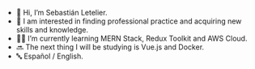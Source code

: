 - 👋 Hi, I’m Sebastián Letelier.
- 👀 I am interested in finding professional practice and acquiring new skills and knowledge.
- 👨‍💻 I’m currently learning MERN Stack, Redux Toolkit and AWS Cloud.
- 🔜 The next thing I will be studying is Vue.js and Docker.
- 🔤 Español / English.




